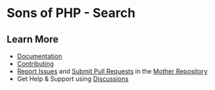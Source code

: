 Sons of PHP - Search
====================

## Learn More

* [Documentation][docs]
* [Contributing][contributing]
* [Report Issues][issues] and [Submit Pull Requests][pull-requests] in the [Mother Repository][mother-repo]
* Get Help & Support using [Discussions][discussions]

[discussions]: https://github.com/orgs/SonsOfPHP/discussions
[mother-repo]: https://github.com/SonsOfPHP/sonsofphp
[contributing]: https://docs.sonsofphp.com/contributing/
[docs]: https://docs.sonsofphp.com/components/search/
[issues]: https://github.com/SonsOfPHP/sonsofphp/issues?q=is%3Aopen+is%3Aissue+label%3ASearch
[pull-requests]: https://github.com/SonsOfPHP/sonsofphp/pulls?q=is%3Aopen+is%3Apr+label%3ASearch
